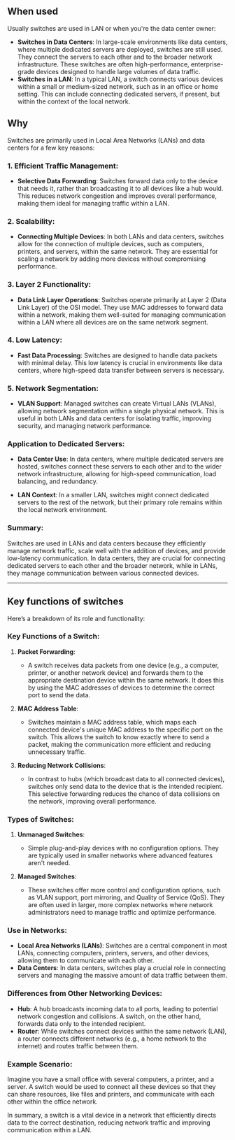 
## When used

Usually switches are used in LAN or when you're the data center owner:
- **Switches in Data Centers**: In large-scale environments like data centers, where multiple dedicated servers are deployed, switches are still used. They connect the servers to each other and to the broader network infrastructure. These switches are often high-performance, enterprise-grade devices designed to handle large volumes of data traffic.
- **Switches in a LAN**: In a typical LAN, a switch connects various devices within a small or medium-sized network, such as in an office or home setting. This can include connecting dedicated servers, if present, but within the context of the local network.



## Why

Switches are primarily used in Local Area Networks (LANs) and data centers for a few key reasons:

### 1. **Efficient Traffic Management**:
   - **Selective Data Forwarding**: Switches forward data only to the device that needs it, rather than broadcasting it to all devices like a hub would. This reduces network congestion and improves overall performance, making them ideal for managing traffic within a LAN.

### 2. **Scalability**:
   - **Connecting Multiple Devices**: In both LANs and data centers, switches allow for the connection of multiple devices, such as computers, printers, and servers, within the same network. They are essential for scaling a network by adding more devices without compromising performance.

### 3. **Layer 2 Functionality**:
   - **Data Link Layer Operations**: Switches operate primarily at Layer 2 (Data Link Layer) of the OSI model. They use MAC addresses to forward data within a network, making them well-suited for managing communication within a LAN where all devices are on the same network segment.

### 4. **Low Latency**:
   - **Fast Data Processing**: Switches are designed to handle data packets with minimal delay. This low latency is crucial in environments like data centers, where high-speed data transfer between servers is necessary.

### 5. **Network Segmentation**:
   - **VLAN Support**: Managed switches can create Virtual LANs (VLANs), allowing network segmentation within a single physical network. This is useful in both LANs and data centers for isolating traffic, improving security, and managing network performance.

### Application to Dedicated Servers:
- **Data Center Use**: In data centers, where multiple dedicated servers are hosted, switches connect these servers to each other and to the wider network infrastructure, allowing for high-speed communication, load balancing, and redundancy.
  
- **LAN Context**: In a smaller LAN, switches might connect dedicated servers to the rest of the network, but their primary role remains within the local network environment.

### Summary:
Switches are used in LANs and data centers because they efficiently manage network traffic, scale well with the addition of devices, and provide low-latency communication. In data centers, they are crucial for connecting dedicated servers to each other and the broader network, while in LANs, they manage communication between various connected devices.



---

## Key functions of switches


Here’s a breakdown of its role and functionality:

### Key Functions of a Switch:
1. **Packet Forwarding**: 
   - A switch receives data packets from one device (e.g., a computer, printer, or another network device) and forwards them to the appropriate destination device within the same network. It does this by using the MAC addresses of devices to determine the correct port to send the data.

2. **MAC Address Table**:
   - Switches maintain a MAC address table, which maps each connected device's unique MAC address to the specific port on the switch. This allows the switch to know exactly where to send a packet, making the communication more efficient and reducing unnecessary traffic.

3. **Reducing Network Collisions**:
   - In contrast to hubs (which broadcast data to all connected devices), switches only send data to the device that is the intended recipient. This selective forwarding reduces the chance of data collisions on the network, improving overall performance.

### Types of Switches:
1. **Unmanaged Switches**:
   - Simple plug-and-play devices with no configuration options. They are typically used in smaller networks where advanced features aren't needed.

2. **Managed Switches**:
   - These switches offer more control and configuration options, such as VLAN support, port mirroring, and Quality of Service (QoS). They are often used in larger, more complex networks where network administrators need to manage traffic and optimize performance.

### Use in Networks:
- **Local Area Networks (LANs)**: Switches are a central component in most LANs, connecting computers, printers, servers, and other devices, allowing them to communicate with each other.
- **Data Centers**: In data centers, switches play a crucial role in connecting servers and managing the massive amount of data traffic between them.
  
### Differences from Other Networking Devices:
- **Hub**: A hub broadcasts incoming data to all ports, leading to potential network congestion and collisions. A switch, on the other hand, forwards data only to the intended recipient.
- **Router**: While switches connect devices within the same network (LAN), a router connects different networks (e.g., a home network to the internet) and routes traffic between them.

### Example Scenario:
Imagine you have a small office with several computers, a printer, and a server. A switch would be used to connect all these devices so that they can share resources, like files and printers, and communicate with each other within the office network.

In summary, a switch is a vital device in a network that efficiently directs data to the correct destination, reducing network traffic and improving communication within a LAN.